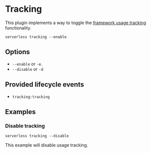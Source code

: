 <!--
title: Serverless Tracking CLI Command
description: Enable or Disable anonymous usage tracking for Serverless
layout: Doc
-->

# Tracking

This plugin implements a way to toggle the [framework usage tracking](../usage-tracking.md) functionality.

```
serverless tracking --enable
```

## Options
- `--enable` or `-e`.
- `--disable` or `-d`

## Provided lifecycle events
- `tracking:tracking`

## Examples

### Disable tracking

```
serverless tracking --disable
```

This example will disable usage tracking.
